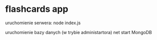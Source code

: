 # flashcards app


uruchomienie serwera:
node index.js

uruchomienie bazy danych (w trybie administartora)
net start MongoDB
